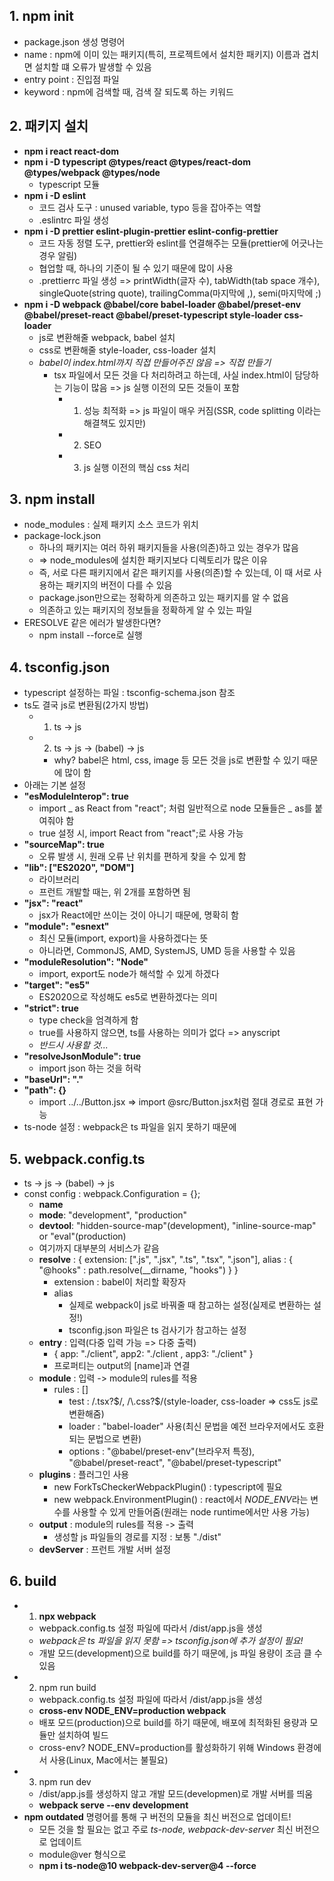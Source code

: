 ## 1. npm init

- package.json 생성 명령어
- name : npm에 이미 있는 패키지(특히, 프로젝트에서 설치한 패키지) 이름과 겹치면 설치할 떄 오류가 발생할 수 있음
- entry point : 진입점 파일
- keyword : npm에 검색할 때, 검색 잘 되도록 하는 키워드

## 2. 패키지 설치

- **npm i react react-dom**
- **npm i -D typescript @types/react @types/react-dom @types/webpack @types/node**
  - typescript 모듈
- **npm i -D eslint**
  - 코드 검사 도구 : unused variable, typo 등을 잡아주는 역할
  - .eslintrc 파일 생성
- **npm i -D prettier eslint-plugin-prettier eslint-config-prettier**
  - 코드 자동 정렬 도구, prettier와 eslint를 연결해주는 모듈(prettier에 어긋나는 경우 알림)
  - 협업할 때, 하나의 기준이 될 수 있기 때문에 많이 사용
  - .prettierrc 파일 생성 => printWidth(글자 수), tabWidth(tab space 개수), singleQuote(string quote), trailingComma(마지막에 ,), semi(마지막에 ;)
- **npm i -D webpack @babel/core babel-loader @babel/preset-env @babel/preset-react @babel/preset-typescript style-loader css-loader**
  - js로 변환해줄 webpack, babel 설치
  - css로 변환해줄 style-loader, css-loader 설치
  - _babel이 index.html까지 직접 만들어주진 않음 => 직접 만들기_
    - tsx 파일에서 모든 것을 다 처리하려고 하는데, 사실 index.html이 담당하는 기능이 많음 => js 실행 이전의 모든 것들이 포함
	  - 1.  성능 최적화 => js 파일이 매우 커짐(SSR, code splitting 이라는 해결책도 있지만)
      - 2.  SEO
      - 3.  js 실행 이전의 핵심 css 처리

## 3. npm install

- node_modules : 실제 패키지 소스 코드가 위치
- package-lock.json
  - 하나의 패키지는 여러 하위 패키지들을 사용(의존)하고 있는 경우가 많음
  - => node_modules에 설치한 패키지보다 디렉토리가 많은 이유
  - 즉, 서로 다른 패키지에서 같은 패키지를 사용(의존)할 수 있는데, 이 때 서로 사용하는 패키지의 버전이 다를 수 있음
  - package.json만으로는 정확하게 의존하고 있는 패키지를 알 수 없음
  - 의존하고 있는 패키지의 정보들을 정확하게 알 수 있는 파일
- ERESOLVE 같은 에러가 발생한다면?
  - npm install --force로 실행

## 4. tsconfig.json

- typescript 설정하는 파일 : tsconfig-schema.json 참조
- ts도 결국 js로 변환됨(2가지 방법)
  - 1.  ts -> js
  - 2.  ts -> js -> (babel) -> js
    - why? babel은 html, css, image 등 모든 것을 js로 변환할 수 있기 때문에 많이 함
- 아래는 기본 설정
- **"esModuleInterop": true**
  - import _ as React from "react"; 처럼 일반적으로 node 모듈들은 _ as를 붙여줘야 함
  - true 설정 시, import React from "react";로 사용 가능
- **"sourceMap": true**
  - 오류 발생 시, 원래 오류 난 위치를 편하게 찾을 수 있게 함
- **"lib": ["ES2020", "DOM"]**
  - 라이브러리
  - 프런트 개발할 때는, 위 2개를 포함하면 됨
- **"jsx": "react"**
  - jsx가 React에만 쓰이는 것이 아니기 때문에, 명확히 함
- **"module": "esnext"**
  - 최신 모듈(import, export)을 사용하겠다는 뜻
  - 아니라면, CommonJS, AMD, SystemJS, UMD 등을 사용할 수 있음
- **"moduleResolution": "Node"**
  - import, export도 node가 해석할 수 있게 하겠다
- **"target": "es5"**
  - ES2020으로 작성해도 es5로 변환하겠다는 의미
- **"strict": true**
  - type check을 엄격하게 함
  - true를 사용하지 않으면, ts를 사용하는 의미가 없다 => anyscript
  - _반드시 사용할 것..._
- **"resolveJsonModule": true**
  - import json 하는 것을 허락
- **"baseUrl": "."**
- **"path": {}**
  - import ../../Button.jsx => import @src/Button.jsx처럼 절대 경로로 표현 가능
- ts-node 설정 : webpack은 ts 파일을 읽지 못하기 때문에


## 5. webpack.config.ts

- ts -> js -> (babel) -> js
- const config : webpack.Configuration = {};
  - **name**
  - **mode**: "development", "production"
  - **devtool**: "hidden-source-map"(development), "inline-source-map" or "eval"(production)
  - 여기까지 대부분의 서비스가 같음
  - **resolve** : {
    extension: [".js", ".jsx", ".ts", ".tsx", ".json"],
    alias : { "@hooks" : path.resolve(\_\_dirname, "hooks") }
    }
    - extension : babel이 처리할 확장자
    - alias
      - 실제로 webpack이 js로 바꿔줄 때 참고하는 설정(실제로 변환하는 설정!)
      - tsconfig.json 파일은 ts 검사기가 참고하는 설정
  - **entry** : 입력(다중 입력 가능 => 다중 출력)
    - { app: "./client", app2: "./client , app3: "./client" }
    - 프로퍼티는 output의 [name]과 연결
  - **module** : 입력 -> module의 rules를 적용
    - rules : []
      - test : /\.tsx?$/, /\.css?$/(style-loader, css-loader => css도 js로 변환해줌)
      - loader : "babel-loader" 사용(최신 문법을 예전 브라우저에서도 호환되는 문법으로 변환)
      - options : "@babel/preset-env"(브라우저 특정), "@babel/preset-react", "@babel/preset-typescript"
  - **plugins** : 플러그인 사용
    - new ForkTsCheckerWebpackPlugin() : typescript에 필요
    - new webpack.EnvironmentPlugin() : react에서 *NODE_ENV*라는 변수를 사용할 수 있게 만들어줌(원래는 node runtime에서만 사용 가능)
  - **output** : module의 rules를 적용 -> 출력
    - 생성할 js 파일들의 경로를 지정 : 보통 "./dist"
  - **devServer** : 프런트 개발 서버 설정

## 6. build
- 1. **npx webpack**
  - webpack.config.ts 설정 파일에 따라서 /dist/app.js을 생성
  - _webpack은 ts 파일을 읽지 못함 => tsconfig.json에 추가 설정이 필요!_
  - 개발 모드(development)으로 build를 하기 때문에, js 파일 용량이 조금 클 수 있음
- 2. npm run build
  - webpack.config.ts 설정 파일에 따라서 /dist/app.js을 생성
  - **cross-env NODE_ENV=production webpack**
  - 배포 모드(production)으로 build를 하기 때문에, 배포에 최적화된 용량과 모듈만 설치하여 빌드
  - cross-env? NODE_ENV=production를 활성화하기 위해 Windows 환경에서 사용(Linux, Mac에서는 불필요)
- 3. npm run dev 
  - /dist/app.js를 생성하지 않고 개발 모드(developmen)로 개발 서버를 띄움
  - **webpack serve --env development**
- **npm outdated** 명령어를 통해 구 버전의 모듈을 최신 버전으로 업데이트!
  - 모든 것을 할 필요는 없고 주로 _ts-node, webpack-dev-server_ 최신 버전으로 업데이트
  - module@ver 형식으로 
  - **npm i ts-node@10 webpack-dev-server@4 --force**
  